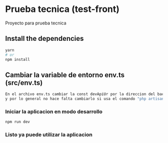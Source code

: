 # Prueba tecnica (test-front)

Proyecto para prueba tecnica

## Install the dependencies
```bash
yarn
# or
npm install
```

## Cambiar la variable de entorno env.ts (src/env.ts)
```bash
En el archivo env.ts cambiar la const devApiUr por la direccion del backend, por defento tiene "http://127.0.0.1:8000/api/"
y por lo general no hace falta cambiarlo si usa el comando "php artisan serve" pero puede modificarlo segun sus prefencia
```

### Iniciar la aplicacion en modo desarrollo
```bash
npm run dev
```

### Listo ya puede utilizar la aplicacion


